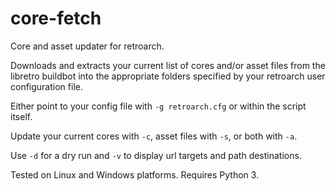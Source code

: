 # core-fetch

Core and asset updater for retroarch.

Downloads and extracts your current list of cores and/or asset files from the libretro buildbot into the appropriate folders specified by your retroarch user configuration file.

Either point to your config file with `-g retroarch.cfg` or within the script itself.

Update your current cores with `-c`, asset files with `-s`, or both with `-a`.

Use `-d` for a dry run and `-v` to display url targets and path destinations.

Tested on Linux and Windows platforms. Requires Python 3.
